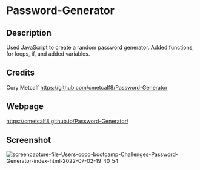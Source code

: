 # Password-Generator

## Description

Used JavaScript to create a random password generator. Added functions, for loops, if, and added variables. 

## Credits

Cory Metcalf
    https://github.com/cmetcalf8/Password-Generator

## Webpage

https://cmetcalf8.github.io/Password-Generator/

## Screenshot

![screencapture-file-Users-coco-bootcamp-Challenges-Password-Generator-index-html-2022-07-02-19_40_54](https://user-images.githubusercontent.com/105259367/177022372-b5f74639-2bfc-4f77-a549-bb21559552f9.png)
